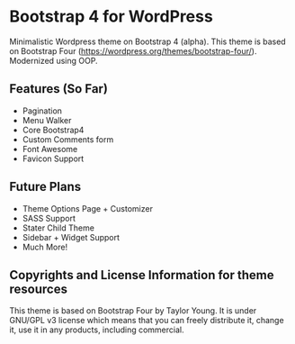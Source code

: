 # Bootstrap 4 for WordPress

Minimalistic Wordpress theme on Bootstrap 4 (alpha). This theme is based on Bootstrap Four (https://wordpress.org/themes/bootstrap-four/). Modernized using OOP.

## Features (So Far)

* Pagination
* Menu Walker
* Core Bootstrap4
* Custom Comments form
* Font Awesome
* Favicon Support

## Future Plans

* Theme Options Page + Customizer
* SASS Support
* Stater Child Theme
* Sidebar + Widget Support
* Much More!

## Copyrights and License Information for theme resources

This theme is based on Bootstrap Four by Taylor Young. It is under GNU/GPL v3 license which means that you can freely distribute it, change it, use it in any products, including commercial.
